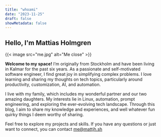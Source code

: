 ```yaml
---
title: "whoami"
date: "2023-11-25"
draft: false
showMetadata: false
---
```


## Hello, I'm Mattias Holmgren

{{< image src="me.jpg" alt="Me close" >}}

**Welcome to my space!** I’m originally from Stockholm and have been living in Kalmar for the past six years. As a passionate and self-motivated software engineer, I find great joy in simplifying complex problems. I love learning and sharing my thoughts on tech topics, particularly around productivity, customization, AI, and automation.

I live with my family, which includes my wonderful partner and our two amazing daughters. My interests lie in Linux, automation, prompt engineering, and exploring the ever-evolving tech landscape. Through this blog, I aim to share my knowledge and experiences, and well whatever fun quirky things I deem worthy of sharing.

Feel free to explore my projects and skills. If you have any questions or just want to connect, you can contact [me@mattjh.sh](mailto:me@mattjh.sh)
